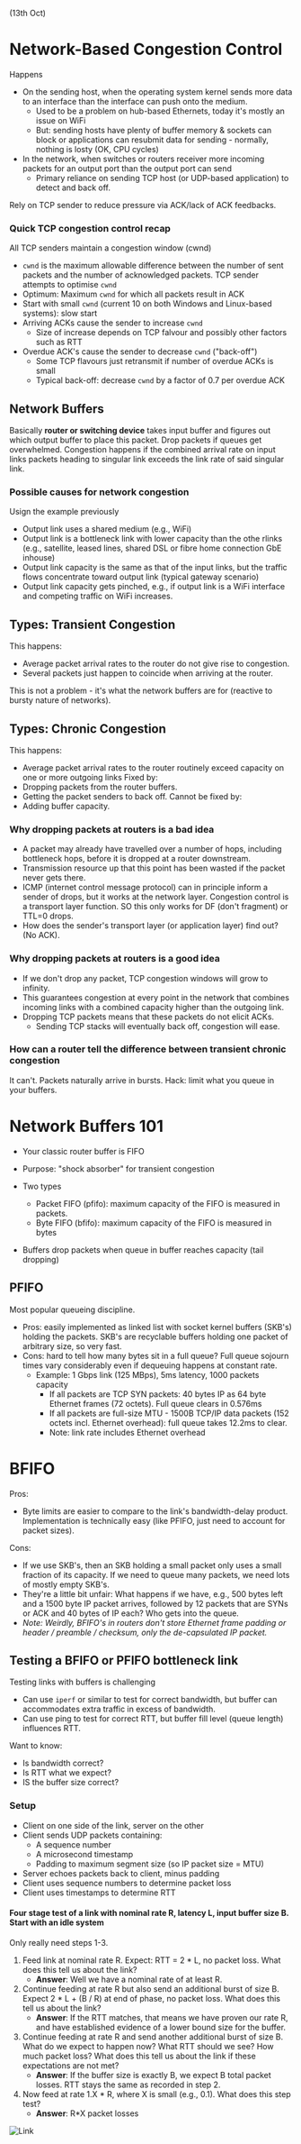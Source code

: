 (13th Oct)

# Network-Based Congestion Control
Happens
- On the sending host, when the operating system kernel sends more data to an interface than the interface can push onto the medium.
    - Used to be a problem on hub-based Ethernets, today it's mostly an issue on WiFi
    - But: sending hosts have plenty of buffer memory & sockets can block or applications can resubmit data for sending - normally, nothing is losty (OK, CPU cycles)
- In the network, when switches or routers receiver more incoming packets for an output port than the output port can send
    - Primary reliance on sending TCP host (or UDP-based application) to detect and back off.

Rely on TCP sender to reduce pressure via ACK/lack of ACK feedbacks.

### Quick TCP congestion control recap
All TCP senders maintain a congestion window (cwnd)
- `cwnd` is the maximum allowable difference between the number of sent packets and the number of acknowledged packets.
TCP sender attempts to optimise `cwnd`
- Optimum: Maximum `cwnd` for which all packets result in ACK
- Start with small `cwnd` (current 10 on both Windows and Linux-based systems): slow start
- Arriving ACKs cause the sender to increase `cwnd`
    - Size of increase depends on TCP falvour and possibly other factors such as RTT
- Overdue ACK's cause the sender to decrease `cwnd` ("back-off")
    - Some TCP flavours just retransmit if number of overdue ACKs is small
    - Typical back-off: decrease `cwnd` by a factor of 0.7 per overdue ACK

## Network Buffers
Basically **router or switching device** takes input buffer and figures out which output buffer to place this packet. Drop packets if queues get overwhelmed. Congestion happens if the combined arrival rate on input links packets heading to singular link exceeds the link rate of said singular link.

### Possible causes for network congestion
Usign the example previously
- Output link uses a shared medium (e.g., WiFi)
- Output link is a bottleneck link with lower capacity than the othe rlinks (e.g., satellite, leased lines, shared DSL or fibre home connection GbE inhouse)
- Output link capacity is the same as that of the input links, but the traffic flows concentrate toward output link (typical gateway scenario)
- Output link capacity gets pinched, e.g., if output link is a WiFi interface and competing traffic on WiFi increases.

## Types: Transient Congestion
This happens:
- Average packet arrival rates to the router do not give rise to congestion.
- Several packets just happen to coincide when arriving at the router.

This is not a problem - it's what the network buffers are for (reactive to bursty nature of networks).

## Types: Chronic Congestion
This happens:
- Average packet arrival rates to the router routinely exceed capacity on one or more outgoing links
Fixed by:
- Dropping packets from the router buffers.
- Getting the packet senders to back off.
Cannot be fixed by:
- Adding buffer capacity.

### Why dropping packets at routers is a bad idea
- A packet may already have travelled over a number of hops, including bottleneck hops, before it is dropped at a router downstream.
- Transmission resource up that this point has been wasted if the packet never gets there.
- ICMP (internet control message protocol) can in principle inform a sender of drops, but it works at the network layer. Congestion control is a transport layer function. SO this only works for DF (don't fragment) or TTL=0 drops.
- How does the sender's transport layer (or application layer) find out? (No ACK).

### Why dropping packets at routers is a good idea
- If we don't drop any packet, TCP congestion windows will grow to infinity.
- This guarantees congestion at every point in the network that combines incoming links with a combined capacity higher than the outgoing link.
- Dropping TCP packets means that these packets do not elicit ACKs.
    - Sending TCP stacks will eventually back off, congestion will ease.

### How can a router tell the difference between transient chronic congestion
It can't. Packets naturally arrive in bursts. Hack: limit what you queue in your buffers.

# Network Buffers 101
- Your classic router buffer is FIFO
- Purpose: "shock absorber" for transient congestion
- Two types
    - Packet FIFO (pfifo): maximum capacity of the FIFO is measured in packets.
    - Byte FIFO (bfifo): maximum capacity of the FIFO is measured in bytes

- Buffers drop packets when queue in buffer reaches capacity (tail dropping)

## PFIFO
Most popular queueing discipline.

- Pros: easily implemented as linked list with socket kernel buffers (SKB's) holding the packets. SKB's are recyclable buffers holding one packet of arbitrary size, so very fast.
- Cons: hard to tell how many bytes sit in a full queue? Full queue sojourn times vary considerably even if dequeuing happens at constant rate.
    - Example: 1 Gbps link (125 MBps), 5ms latency, 1000 packets capacity
        - If all packets are TCP SYN packets: 40 bytes IP as 64 byte Ethernet frames (72 octets). Full queue clears in 0.576ms
        - If all packets are full-size MTU - 1500B TCP/IP data packets (152 octets incl. Ethernet overhead): full queue takes 12.2ms to clear.
        - Note: link rate includes Ethernet overhead

# BFIFO
Pros:
- Byte limits are easier to compare to the link's bandwidth-delay product. Implementation is technically easy (like PFIFO, just need to account for packet sizes).

Cons:
- If we use SKB's, then an SKB holding a small packet only uses a small fraction of its capacity. If we need to queue many packets, we need lots of mostly empty SKB's.
- They're a little bit unfair: What happens if we have, e.g., 500 bytes left and a 1500 byte IP packet arrives, followed by 12 packets that are SYNs or ACK and 40 bytes of IP each? Who gets into the queue.
- _Note: Weirdly, BFIFO's in routers don't store Ethernet frame padding or header / preamble / checksum, only the de-capsulated IP packet._

## Testing a BFIFO or PFIFO bottleneck link
Testing links with buffers is challenging
- Can use `iperf` or similar to test for correct bandwidth, but buffer can accommodates extra traffic in excess of bandwidth.
- Can use ping to test for correct RTT, but buffer fill level (queue length) influences RTT.

Want to know:
- Is bandwidth correct?
- Is RTT what we expect?
- IS the buffer size correct?

### Setup
- Client on one side of the link, server on the other
- Client sends UDP packets containing:
    - A sequence number
    - A microsecond timestamp
    - Padding to maximum segment size (so IP packet size = MTU)
- Server echoes packets back to client, minus padding
- Client uses sequence numbers to determine packet loss
- Client uses timestamps to determine RTT

#### Four stage test of a link with nominal rate R, latency L, input buffer size B. Start with an idle system
Only really need steps 1-3.

1. Feed link at nominal rate R. Expect: RTT = 2 * L, no packet loss. What does this tell us about the link?
    - **Answer**: Well we have a nominal rate of at least R.
2. Continue feeding at rate R but also send an additional burst of size B. Expect 2 * L + (B / R) at end of phase, no packet loss. What does this tell us about the link?
    - **Answer**: If the RTT matches, that means we have proven our rate R, and have established evidence of a lower bound size for the buffer.
3. Continue feeding at rate R and send another additional burst of size B. What do we expect to happen now? What RTT should we see? How much packet loss? What does this tell us about the link if these expectations are not met?
    - **Answer**: If the buffer size is exactly B, we expect B total packet losses. RTT stays the same as recorded in step 2.
4. Now feed at rate 1.X * R, where X is small (e.g., 0.1). What does this step test?
    - **Answer**: R*X packet losses

![Link](link.png)
